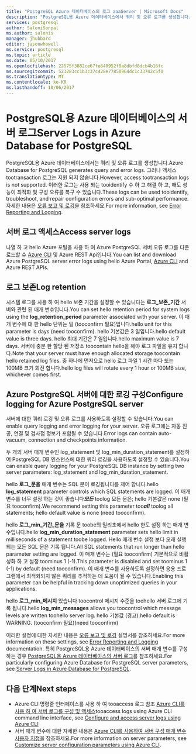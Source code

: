 ```yaml
---
title: "PostgreSQL Azure 데이터베이스의 로그 aaaServer | Microsoft Docs"
description: "PostgreSQL용 Azure 데이터베이스에서 쿼리 및 오류 로그를 생성합니다."
services: postgresql
author: SaloniSonpal
ms.author: salonis
manager: jhubbard
editor: jasonwhowell
ms.service: postgresql
ms.topic: article
ms.date: 05/10/2017
ms.openlocfilehash: 22575f3882ce67fe640952f0a8dbfd8dcb4b16fc
ms.sourcegitcommit: 523283cc1b3c37c428e77850964dc1c33742c5f0
ms.translationtype: MT
ms.contentlocale: ko-KR
ms.lasthandoff: 10/06/2017
---
```

# <a name="server-logs-in-azure-database-for-postgresql"></a><span data-ttu-id="b6efc-103">PostgreSQL용 Azure 데이터베이스의 서버 로그</span><span class="sxs-lookup"><span data-stu-id="b6efc-103">Server Logs in Azure Database for PostgreSQL</span></span> 
<span data-ttu-id="b6efc-104">PostgreSQL용 Azure 데이터베이스에서는 쿼리 및 오류 로그를 생성합니다.</span><span class="sxs-lookup"><span data-stu-id="b6efc-104">Azure Database for PostgreSQL generates query and error logs.</span></span> <span data-ttu-id="b6efc-105">그러나 액세스 tootransaction 로그는 지원 되지 않습니다.</span><span class="sxs-lookup"><span data-stu-id="b6efc-105">However, access tootransaction logs is not supported.</span></span> <span data-ttu-id="b6efc-106">이러한 로그는 사용 되는 tooidentify 수 하 고 해결 하 고, 해도 성능이 최적화 및 구성 오류를 복구 수 있습니다.</span><span class="sxs-lookup"><span data-stu-id="b6efc-106">These logs can be used tooidentify, troubleshoot, and repair configuration errors and sub-optimal performance.</span></span> <span data-ttu-id="b6efc-107">자세한 내용은 [오류 보고 및 로깅](https://www.postgresql.org/docs/9.6/static/runtime-config-logging.html)을 참조하세요.</span><span class="sxs-lookup"><span data-stu-id="b6efc-107">For more information, see [Error Reporting and Logging](https://www.postgresql.org/docs/9.6/static/runtime-config-logging.html).</span></span>

## <a name="access-server-logs"></a><span data-ttu-id="b6efc-108">서버 로그 액세스</span><span class="sxs-lookup"><span data-stu-id="b6efc-108">Access server logs</span></span>
<span data-ttu-id="b6efc-109">나열 하 고 hello Azure 포털을 사용 하 여 Azure PostgreSQL 서버 오류 로그를 다운로드할 수 [Azure CLI](howto-configure-server-logs-using-cli.md) 및 Azure REST Api입니다.</span><span class="sxs-lookup"><span data-stu-id="b6efc-109">You can list and download Azure PostgreSQL server error logs using hello Azure Portal, [Azure CLI](howto-configure-server-logs-using-cli.md) and Azure REST APIs.</span></span>

## <a name="log-retention"></a><span data-ttu-id="b6efc-110">로그 보존</span><span class="sxs-lookup"><span data-stu-id="b6efc-110">Log retention</span></span>
<span data-ttu-id="b6efc-111">시스템 로그를 사용 하 여 hello 보존 기간을 설정할 수 있습니다는 **로그\_보존\_기간** 서버와 관련 된 매개 변수입니다.</span><span class="sxs-lookup"><span data-stu-id="b6efc-111">You can set hello retention period for system logs using the **log\_retention\_period** parameter associated with your server.</span></span> <span data-ttu-id="b6efc-112">이 매개 변수에 대 한 hello 단위는 일 (tooconfirm 필요)입니다.</span><span class="sxs-lookup"><span data-stu-id="b6efc-112">hello unit for this parameter is days (need tooconfirm).</span></span> <span data-ttu-id="b6efc-113">hello 기본값은 3 일입니다.</span><span class="sxs-lookup"><span data-stu-id="b6efc-113">hello default value is three days.</span></span> <span data-ttu-id="b6efc-114">hello 최대 기간은 7 일입니다.</span><span class="sxs-lookup"><span data-stu-id="b6efc-114">hello maximum value is 7 days.</span></span> <span data-ttu-id="b6efc-115">서버에 충분 한 할당 된 저장소 toocontain hello을 해야 로그 파일을 유지 합니다.</span><span class="sxs-lookup"><span data-stu-id="b6efc-115">Note that your server must have enough allocated storage toocontain hello retained log files.</span></span>
<span data-ttu-id="b6efc-116">중 하나에 먼저으로 hello 로그 파일 1 시간 마다 또는 100MB 크기 회전 합니다.</span><span class="sxs-lookup"><span data-stu-id="b6efc-116">hello log files will rotate every 1 hour or 100MB size, whichever comes first.</span></span>

## <a name="configure-logging-for-azure-postgresql-server"></a><span data-ttu-id="b6efc-117">Azure PostgreSQL 서버에 대한 로깅 구성</span><span class="sxs-lookup"><span data-stu-id="b6efc-117">Configure logging for Azure PostgreSQL server</span></span>
<span data-ttu-id="b6efc-118">서버에 대한 쿼리 로깅 및 오류 로그를 사용하도록 설정할 수 있습니다.</span><span class="sxs-lookup"><span data-stu-id="b6efc-118">You can enable query logging and error logging for your server.</span></span> <span data-ttu-id="b6efc-119">오류 로그에는 자동 진공, 연결 및 검사점 정보가 포함될 수 있습니다.</span><span class="sxs-lookup"><span data-stu-id="b6efc-119">Error logs can contain auto-vacuum, connection and checkpoints information.</span></span>

<span data-ttu-id="b6efc-120">두 개의 서버 매개 변수인 log\_statement 및 log\_min\_duration\_statement를 설정하여 PostgreSQL DB 인스턴스에 대한 쿼리 로깅을 사용하도록 설정할 수 있습니다.</span><span class="sxs-lookup"><span data-stu-id="b6efc-120">You can enable query logging for your PostgreSQL DB instance by setting two server parameters: log\_statement and log\_min\_duration\_statement.</span></span>

<span data-ttu-id="b6efc-121">hello **로그\_문을** 매개 변수는 SQL 문이 로깅됩니다를 제어 합니다.</span><span class="sxs-lookup"><span data-stu-id="b6efc-121">hello **log\_statement** parameter controls which SQL statements are logged.</span></span> <span data-ttu-id="b6efc-122">이 매개 변수를 너무 설정 하는 것이 좋습니다***모든*** toolog 모든 문은; hello 기본값은 none (필요 tooconfirm).</span><span class="sxs-lookup"><span data-stu-id="b6efc-122">We recommend setting this parameter too***all*** toolog all statements; hello default value is none (need tooconfirm).</span></span>

<span data-ttu-id="b6efc-123">hello **로그\_min\_기간\_문을** 기록 문 toobe의 밀리초에서 hello 한도 설정 하는 매개 변수입니다.</span><span class="sxs-lookup"><span data-stu-id="b6efc-123">hello **log\_min\_duration\_statement** parameter sets hello limit in milliseconds of a statement toobe logged.</span></span> <span data-ttu-id="b6efc-124">Hello 매개 변수 설정 보다 오래 실행 되는 모든 SQL 문은 기록 됩니다.</span><span class="sxs-lookup"><span data-stu-id="b6efc-124">All SQL statements that run longer than hello parameter setting are logged.</span></span> <span data-ttu-id="b6efc-125">이 매개 변수는 (필요 tooconfirm) 기본적으로 비활성화 하 고 설정 toominus 1 (-1).</span><span class="sxs-lookup"><span data-stu-id="b6efc-125">This parameter is disabled and set toominus 1 (-1) by default (need tooconfirm).</span></span> <span data-ttu-id="b6efc-126">이 매개 변수를 사용하도록 설정하면 응용 프로그램에서 최적화되지 않은 쿼리를 추적하는 데 도움이 될 수 있습니다.</span><span class="sxs-lookup"><span data-stu-id="b6efc-126">Enabling this parameter can be helpful in tracking down unoptimized queries in your applications.</span></span>

<span data-ttu-id="b6efc-127">hello **로그\_min\_메시지** 있습니다 toocontrol 메시지 수준을 toohello 서버 로그에 기록 됩니다.</span><span class="sxs-lookup"><span data-stu-id="b6efc-127">hello **log\_min\_messages** allows you toocontrol which message levels are written toohello server log.</span></span> <span data-ttu-id="b6efc-128">hello 기본값 (경고).</span><span class="sxs-lookup"><span data-stu-id="b6efc-128">hello default is WARNING.</span></span> <span data-ttu-id="b6efc-129">(tooconfirm 필요)</span><span class="sxs-lookup"><span data-stu-id="b6efc-129">(need tooconfirm)</span></span>

<span data-ttu-id="b6efc-130">이러한 설정에 대한 자세한 내용은 [오류 보고 및 로깅](https://www.postgresql.org/docs/9.6/static/runtime-config-logging.html) 설명서를 참조하세요.</span><span class="sxs-lookup"><span data-stu-id="b6efc-130">For more information on these settings, see [Error Reporting and Logging](https://www.postgresql.org/docs/9.6/static/runtime-config-logging.html) documentation.</span></span> <span data-ttu-id="b6efc-131">특히 PostgreSQL용 Azure 데이터베이스의 서버 매개 변수를 구성하는 경우 [PostgreSQL용 Azure 데이터베이스의 서버 로그](concepts-server-logs.md)를 참조하세요.</span><span class="sxs-lookup"><span data-stu-id="b6efc-131">For particularly configuring Azure Database for PostgreSQL server parameters, see [Server Logs in Azure Database for PostgreSQL](concepts-server-logs.md).</span></span>

## <a name="next-steps"></a><span data-ttu-id="b6efc-132">다음 단계</span><span class="sxs-lookup"><span data-stu-id="b6efc-132">Next steps</span></span>
- <span data-ttu-id="b6efc-133">Azure CLI 명령줄 인터페이스를 사용 하 여 tooaccess 로그 참조 [Azure CLI를 사용 하 여 서버 로그를 구성 및 액세스](howto-configure-server-logs-using-cli.md)</span><span class="sxs-lookup"><span data-stu-id="b6efc-133">tooaccess logs using Azure CLI command line interface, see [Configure and access server logs using Azure CLI](howto-configure-server-logs-using-cli.md)</span></span>
- <span data-ttu-id="b6efc-134">서버 매개 변수에 대한 자세한 내용은 [Azure CLI를 사용하여 서버 구성 매개 변수 사용자 지정](howto-configure-server-parameters-using-cli.md)을 참조하세요.</span><span class="sxs-lookup"><span data-stu-id="b6efc-134">For more information on server parameters, see [Customize server configuration parameters using Azure CLI](howto-configure-server-parameters-using-cli.md).</span></span>